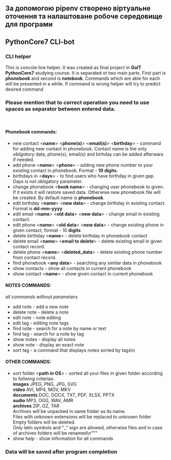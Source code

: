 ## За допомогою pipenv створено віртуальне оточення та налаштоване робоче середовище для програми

## PythonCore7 CLI-bot

### СLI helper

This is concole line helper. It was created as final project in **GoIT PythonCore7** studying course.
It is separated ot two main parts. First part is **phonebook** and second is **notebook**.
Commands which are able for each will be presented in a while. If command is wrong helper will try to predict
desired command

### Please mention that to correct operation you need to use spaces as separator between entered data.

<br>

#### Phonebook commands:

- new contact <**name**> <**phone(s)**> <**email(s)**> <**birthday**> - command for adding new contact in phonebook.
  Contact name is the only _*obligatory*_ data, phone(s), email(s) and birhday can be added afterwars if needed.
- add phone <**name**> <**phone**> - adding new phone number to your existing contact in phonebook. Format - **10 digits**.
- birthdays in <**days**> - to find users who have birthday in given gap. Days is not obligatory parameter.
- change phonebook <**book name**> - changing user phonebook to given. If it exists it will restore saved data.
  Otherwise new phonebook file will be created. By default name is **phonebook**.
- edit birthday <**name**> <**new data**> - change birthday in existing contact. Format is **dd-mm-yyyy**
- edit email <**name**> <**old data**> <**new data**> - change email in existing contact.
- edit phone <**name**> <**old data**> <**new data**> - change existing phone in given contact, format - 10 **digits**
- delete birthday <**name**> - delete birthday in phonebook contact
- delete email <**name**> <**email to delete**> - delete existing email in given contact record.
- delete phone <**name**> <**deleted_data**> - delete existing phone number from contact record.
- find phonebook <**any data**> - searching any similar data in phonebook
- show contacts - show all contacts in current phonebook
- show contact <**name**> - show given contact in current phonebook

#### NOTES COMMANDS:

_*all commands without parameters*_

- add note - add a new note
- delete note - delete a note
- edit note - note editing
- edit tag - editing note tags
- find note - search for a note by name or text
- find tag - search for a note by tag
- show notes - display all notes
- show note - display an exact note
- sort tag - a command that displays notes sorted by tags\n

#### OTHER COMMANDS:

- sort folder <**path in OS**> - sorted all your files in given folder according to follwing criterias: \
  **images** JPEG, PNG, JPG, SVG \
  **video** AVI, MP4, MOV, MKV \
  **documents** DOC, DOCX, TXT, PDF, XLSX, PPTX \
  **audio** MP3, OGG, WAV, AMR \
  **archives** ZIP, GZ, TAR \
  _Archives_ will be unpacked in same folder as its name. \
  Files with unknown extensions will be replaced to unknown folder \
  Empty folders will be deleted. \
  Only latin symbols and "\_" sign are allowed, otherwise files and in case of archives folders will be renamed\n"""
- show help - show information for all commands

### Data will be saved after program completion
